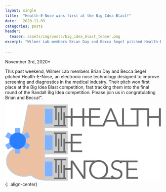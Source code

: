 ```yaml
---
layout: single
title:  "Health-E-Nose wins first at the Big Idea Blast!"
date:   2020-11-03
categories: posts
header:
  teaser: assets/img/posts/big_idea_blast_teaser.png
excerpt: "Wilmer Lab members Brian Day and Becca Segel pitched Health-E-Nose to improve screening and diagnostics in the medical industry, and won first place at the Big Idea Blast competition!"

---
```

November 3rd, 2020*

This past weekend, Wilmer Lab members Brian Day and Becca Segel pitched Health-E-Nose, an electronic nose technology designed to improve screening and diagnostics in the medical industry. Their pitch won first place at the Big Idea Blast competition, fast tracking them into the final round of the Randall Big Idea competition. Please join us in congratulating Brian and Becca!".

![Health_E_Nose](/assets/img/posts/health-e-nose.png){: .align-center}
